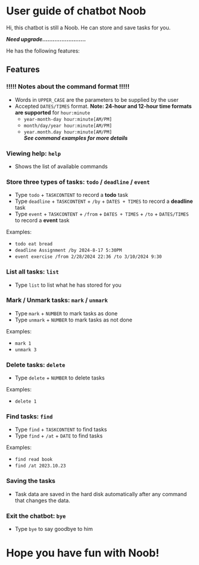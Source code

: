 # User guide of chatbot **Noob**

Hi, this chatbot is still a Noob. He can store and save tasks for you.

***Need upgrade.........................***

He has the following features:

## Features

### !!!!! **Notes about the command format** !!!!!

* Words in `UPPER_CASE` are the parameters to be supplied by the user
* Accepted `DATES/TIMES` format. **Note: 24-hour and 12-hour time formats are supported** for `hour:minute`
    * `year-month-day hour:minute[AM/PM]`
    * `month/day/year hour:minute[AM/PM]`
    * `year.month.day hour:minute[AM/PM]`  
      ***See command examples for more details***

### Viewing help: `help`

* Shows the list of available commands

### Store three types of tasks: `todo` / `deadline` / `event`

* Type `todo` + `TASKCONTENT` to record a **todo** task
* Type `deadline` + `TASKCONTENT` + `/by` + `DATES + TIMES` to record a **deadline** task
* Type `event` + `TASKCONTENT` + `/from` + `DATES + TIMES` + `/to` + `DATES/TIMES` to record a **event** task

Examples:

* `todo eat bread`
* `deadline Assignment /by 2024-8-17 5:30PM`
* `event exercise /from 2/28/2024 22:36 /to 3/10/2024 9:30`

### List all tasks: `list`

* Type `list` to list what he has stored for you

### Mark / Unmark tasks: `mark` / `unmark`

* Type `mark` + `NUMBER` to mark tasks as done
* Type `unmark` + `NUMBER` to mark tasks as not done

Examples:

* `mark 1`
* `unmark 3`

### Delete tasks: `delete`

* Type `delete` + `NUMBER` to delete tasks

Examples:

* `delete 1`

### Find tasks: `find`

* Type `find` + `TASKCONTENT` to find tasks
* Type `find` + `/at` + `DATE` to find tasks

Examples:

* `find read book`
* `find /at 2023.10.23`

### Saving the tasks

* Task data are saved in the hard disk automatically after any command that changes the data.

### Exit the chatbot: `bye`

* Type `bye` to say goodbye to him

# Hope you have fun with Noob!
